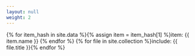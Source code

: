 ```yaml
---
layout: null
weight: 2
---
```

{% for item_hash in site.data %}{% assign item = item_hash[1] %}item: {{ item.name }} {% endfor %}
{% for file in site.collection %}include: {{ file.title }}{% endfor %}
